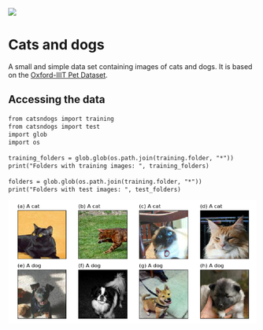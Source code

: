 ![](https://travis-ci.com/simonpf/catsndogs.svg?branch=master)

# Cats and dogs

A small and simple data set containing images of cats and dogs. It is based on the [Oxford-IIIT Pet Dataset](https://www.robots.ox.ac.uk/~vgg/data/pets/).

## Accessing the data

```
from catsndogs import training
from catsndogs import test
import glob
import os

training_folders = glob.glob(os.path.join(training.folder, "*"))
print("Folders with training images: ", training_folders)

folders = glob.glob(os.path.join(training.folder, "*"))
print("Folders with test images: ", test_folders)
```


![Samples from the dataset](misc/samples.png)
